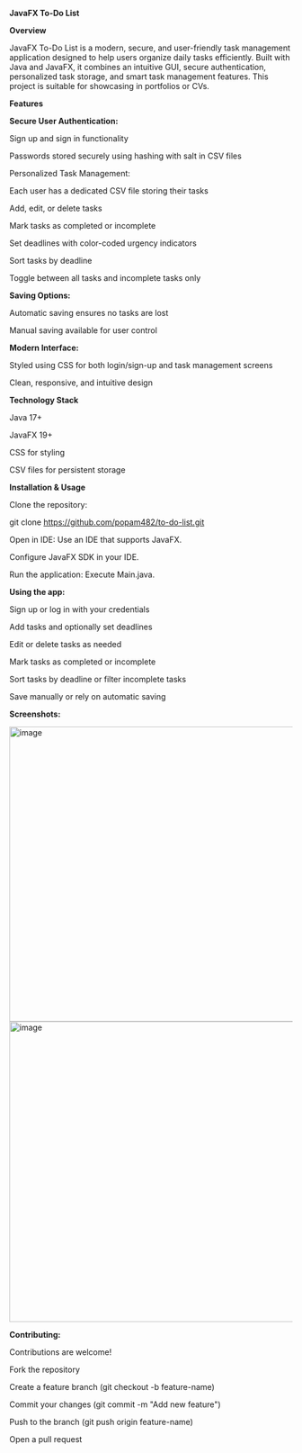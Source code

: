 **JavaFX To-Do List**


**Overview**


JavaFX To-Do List is a modern, secure, and user-friendly task management application designed to help users organize daily tasks efficiently. Built with Java and JavaFX, it combines an intuitive GUI, secure authentication, personalized task storage, and smart task management features. This project is suitable for showcasing in portfolios or CVs.


**Features**


**Secure User Authentication:**

Sign up and sign in functionality

Passwords stored securely using hashing with salt in CSV files

Personalized Task Management:

Each user has a dedicated CSV file storing their tasks

Add, edit, or delete tasks

Mark tasks as completed or incomplete

Set deadlines with color-coded urgency indicators

Sort tasks by deadline

Toggle between all tasks and incomplete tasks only


**Saving Options:**


Automatic saving ensures no tasks are lost

Manual saving available for user control



**Modern Interface:**

Styled using CSS for both login/sign-up and task management screens

Clean, responsive, and intuitive design


**Technology Stack**


Java 17+

JavaFX 19+

CSS for styling

CSV files for persistent storage


**Installation & Usage**

Clone the repository:

git clone https://github.com/popam482/to-do-list.git

Open in IDE: Use an IDE that supports JavaFX.

Configure JavaFX SDK in your IDE.

Run the application: Execute Main.java.


**Using the app:**

Sign up or log in with your credentials

Add tasks and optionally set deadlines

Edit or delete tasks as needed

Mark tasks as completed or incomplete

Sort tasks by deadline or filter incomplete tasks

Save manually or rely on automatic saving


**Screenshots:**

<img width="740" height="524" alt="image" src="https://github.com/user-attachments/assets/7c62adf3-a8f6-4dfc-8fa3-d6b819cafc57" />
<img width="732" height="534" alt="image" src="https://github.com/user-attachments/assets/51af0796-583e-4496-9154-71009ab863ad" />


**Contributing:**

Contributions are welcome!

Fork the repository

Create a feature branch (git checkout -b feature-name)

Commit your changes (git commit -m "Add new feature")

Push to the branch (git push origin feature-name)

Open a pull request
